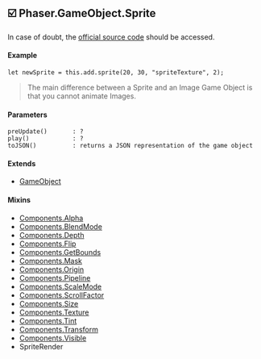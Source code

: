 ## :ballot_box_with_check: Phaser.GameObject.Sprite

In case of doubt, the [official source code](https://github.com/photonstorm/phaser) should be accessed.

#### Example

```
let newSprite = this.add.sprite(20, 30, "spriteTexture", 2);
```
> The main difference between a Sprite and an Image Game Object is that you cannot animate Images.

#### Parameters

```
preUpdate()       : ?
play()            : ?
toJSON()          : returns a JSON representation of the game object
```

#### Extends

- [GameObject](https://github.com/iliyaZelenko/phaser3-typescript/blob/master/cheatsheets/gameobjects/gameobject.md)

#### Mixins

- [Components.Alpha](https://github.com/iliyaZelenko/phaser3-typescript/blob/master/cheatsheets/gameobjects/components/alpha.md)
- [Components.BlendMode](https://github.com/iliyaZelenko/phaser3-typescript/blob/master/cheatsheets/gameobjects/components/blendMode.md)
- [Components.Depth](https://github.com/iliyaZelenko/phaser3-typescript/blob/master/cheatsheets/gameobjects/components/depth.md)
- [Components.Flip](https://github.com/iliyaZelenko/phaser3-typescript/blob/master/cheatsheets/gameobjects/components/flip.md)
- [Components.GetBounds](https://github.com/iliyaZelenko/phaser3-typescript/blob/master/cheatsheets/gameobjects/components/getBounds.md)
- [Components.Mask](https://github.com/iliyaZelenko/phaser3-typescript/blob/master/cheatsheets/gameobjects/components/mask.md)
- [Components.Origin](https://github.com/iliyaZelenko/phaser3-typescript/blob/master/cheatsheets/gameobjects/components/origin.md)
- [Components.Pipeline](https://github.com/iliyaZelenko/phaser3-typescript/blob/master/cheatsheets/gameobjects/components/pipeline.md)
- [Components.ScaleMode](https://github.com/iliyaZelenko/phaser3-typescript/blob/master/cheatsheets/gameobjects/components/scaleMode.md)
- [Components.ScrollFactor](https://github.com/iliyaZelenko/phaser3-typescript/blob/master/cheatsheets/gameobjects/components/scrollFactor.md)
- [Components.Size](https://github.com/iliyaZelenko/phaser3-typescript/blob/master/cheatsheets/gameobjects/components/size.md)
- [Components.Texture](https://github.com/iliyaZelenko/phaser3-typescript/blob/master/cheatsheets/gameobjects/components/texture.md)
- [Components.Tint](https://github.com/iliyaZelenko/phaser3-typescript/blob/master/cheatsheets/gameobjects/components/tint.md)
- [Components.Transform](https://github.com/iliyaZelenko/phaser3-typescript/blob/master/cheatsheets/gameobjects/components/transform.md)
- [Components.Visible](https://github.com/iliyaZelenko/phaser3-typescript/blob/master/cheatsheets/gameobjects/components/visible.md)
- SpriteRender
